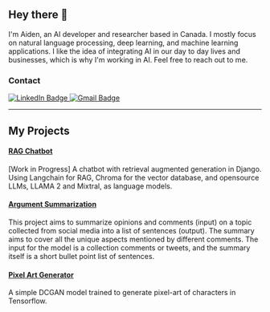 ## Hey there 👋
I'm Aiden, an AI developer and researcher based in Canada. I mostly focus on natural language processing, deep learning, and machine learning applications. I like the idea of integrating AI in our day to day lives and businesses, which is why I'm working in AI. Feel free to reach out to me.

### Contact 
<div id="badges">
  <a href="https://www.linkedin.com/in/mohamad-khosravani/">
    <img src="https://img.shields.io/badge/LinkedIn-blue?style=for-the-badge&logo=linkedin&logoColor=white" alt="LinkedIn Badge"/>
  </a>
  <a href="mailto:mohamad.khosravani97@gmail.com">
    <img src="https://img.shields.io/badge/Gmail-D14836?style=for-the-badge&logo=gmail&logoColor=white" alt="Gmail Badge"/>
  </a>
</div>

---

## My Projects
#### [RAG Chatbot](https://github.com/b14ck-sun/chatbot-django)
[Work in Progress] A chatbot with retrieval augmented generation in Django. Using Langchain for RAG, Chroma for the vector database, and opensource LLMs, LLAMA 2 and Mixtral, as language models. 
#### [Argument Summarization](https://github.com/b14ck-sun/arg-sum)
This project aims to summarize opinions and comments (input) on a topic collected from social media into a list of sentences (output). The summary aims to cover all the unique aspects mentioned by different comments. The input for the model is a collection comments or tweets, and the summary itself is a short bullet point list of sentences.  

#### [Pixel Art Generator](https://github.com/b14ck-sun/pixeldcgan)
A simple DCGAN model trained to generate pixel-art of characters in Tensorflow.
<!--
**b14ck-sun/b14ck-sun** is a ✨ _special_ ✨ repository because its `README.md` (this file) appears on your GitHub profile.

Here are some ideas to get you started:

- 🔭 I’m currently working on ...
- 🌱 I’m currently learning ...
- 👯 I’m looking to collaborate on ...
- 🤔 I’m looking for help with ...
- 💬 Ask me about ...
- 📫 How to reach me: ...
- 😄 Pronouns: ...
- ⚡ Fun fact: ...
-->
